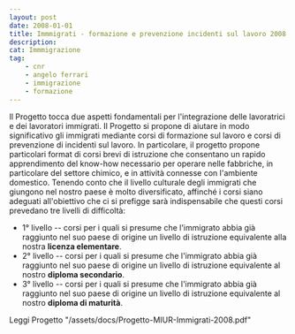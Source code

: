 ```yaml
---
layout: post
date: 2008-01-01
title: Immmigrati - formazione e prevenzione incidenti sul lavoro 2008
description:
cat: Immmigrazione
tag:
    - cnr
    - angelo ferrari
    - immigrazione
    - formazione
---
```


Il Progetto tocca due aspetti fondamentali per l'integrazione delle lavoratrici e dei lavoratori immigrati. Il Progetto
si propone di aiutare in modo significativo gli immigrati mediante corsi di formazione sul lavoro e corsi di prevenzione
di incidenti sul lavoro. In particolare, il progetto propone  particolari format di corsi brevi di istruzione che
consentano un rapido apprendimento del know-how necessario per operare nelle fabbriche, in particolare del settore
chimico, e in attività connesse con l'ambiente domestico. Tenendo conto che il livello culturale degli immigrati che
giungono nel nostro paese è molto diversificato, affinché i corsi siano adeguati all'obiettivo che ci si prefigge sarà
indispensabile che questi corsi prevedano tre livelli di difficoltà:
- 1° livello -- corsi per i quali si presume che l'immigrato abbia già raggiunto nel suo paese di origine un livello
    di istruzione equivalente alla nostra **licenza elementare**.
- 2° livello -- corsi per i quali si presume che l'immigrato abbia già raggiunto nel suo paese di origine un livello
    di istruzione equivalente al nostro **diploma secondario**.
- 3° livello -- corsi per i quali si presume che l'immigrato abbia già raggiunto nel suo paese di origine un livello
    di istruzione equivalente al nostro **diploma di maturità**.

Leggi Progetto "/assets/docs/Progetto-MIUR-Immigrati-2008.pdf"
